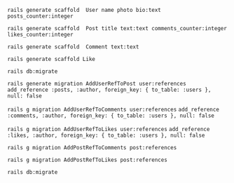 ```rails generate scaffold  User name photo bio:text posts_counter:integer```

```rails generate scaffold  Post title text:text comments_counter:integer likes_counter:integer```

```rails generate scaffold  Comment text:text ```

```rails generate scaffold Like```

```rails db:migrate```


```rails generate migration AddUserRefToPost user:references```
```add_reference :posts, :author, foreign_key: { to_table: :users }, null: false```

```rails g migration AddUserRefToComments user:references```
```add_reference :comments, :author, foreign_key: { to_table: :users }, null: false```

```rails g migration AddUserRefToLikes user:references```
```add_reference :likes, :author, foreign_key: { to_table: :users }, null: false```

```rails g migration AddPostRefToComments post:references```

```rails g migration AddPostRefToLikes post:references```

```rails db:migrate```
